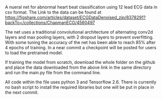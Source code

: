 A nueral net for abnormal heart beat classification using 12 lead ECG data in csv format. The Link to the data can be found at https://figshare.com/articles/dataset/ECGDataDenoised_zip/8378291?backTo=/collections/ChapmanECG/4560497

The net uses a traditional convolutional architecture of alternating conv2d layers and max pooling layers, with 2 dropout layers to prevent overfitting. With some tuning the accuracy of the net has been able to reach 85% after 4 epochs of training. In a near commit a checkpoint will be posted for users to load the pretrained model.

If training the model from scratch, download the whole folder on the github and place the data downloaded from the above link in the same directory and run the main.py file from the command line.

All code within the file uses python 3 and Tensorflow 2.6. There is currently no bash script to install the required libraries but one will be put in place in the next commit.
